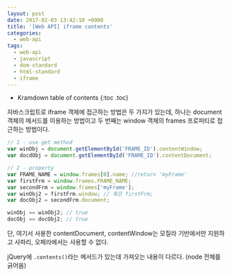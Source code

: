 ```yaml
---
layout: post
date: 2017-02-03 13:42:10 +0900
title: '[Web API] iframe contents'
categories:
  - web-api
tags:
  - web-api
  - javascript
  - dom-standard
  - html-standard
  - iframe
---
```


* Kramdown table of contents
{:toc .toc}


자바스크립트로 iframe 객체에 접근하는 방법은 두 가지가 있는데, 하나는 document 객체의 메서드를 이용하는 방법이고 두 번째는 window 객체의 frames 프로퍼티로 접근하는 방법이다.

```js
// 1 - use get method
var winObj = document.getElementById('FRAME_ID').contentWindow;
var docdObj = document.getElementById('FRAME_ID').contentDocument;

// 2 - property
var FRAME_NAME = window.frames[0].name; //return 'myFrame'
var firstFrm = window.frames.FRAME_NAME;
var secondFrm = window.frames['myFrame'];
var winObj2 = firstFrm.window; // 혹은 firstFrm;
var docObj2 = secondFrm.document;

winObj == winObj2; // true
docObj == docObj2; // true
```

단, 여기서 사용한 contentDocument, contentWindow는 모질라 기반에서만 지원하고 사파리, 오페라에서는 사용할 수 없다.

jQuery에 `.contents()`라는 메서드가 있는데 가져오는 내용이 다르다. (node 전체를 긁어옴)
